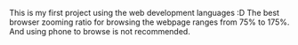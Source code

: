 This is my first project using the web development languages :D The best browser zooming ratio for browsing the webpage ranges from 75% to 175%. And using phone to browse is not recommended.
